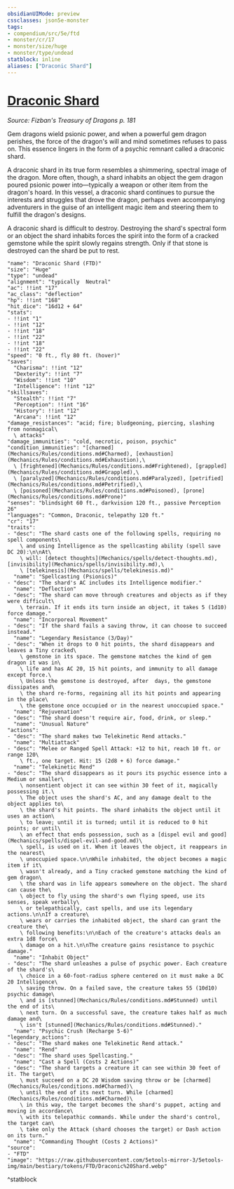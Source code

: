 ```yaml
---
obsidianUIMode: preview
cssclasses: json5e-monster
tags:
- compendium/src/5e/ftd
- monster/cr/17
- monster/size/huge
- monster/type/undead
statblock: inline
aliases: ["Draconic Shard"]
---
```

# [Draconic Shard](Mechanics\bestiary\undead/draconic-shard-ftd.md)
*Source: Fizban's Treasury of Dragons p. 181*  

Gem dragons wield psionic power, and when a powerful gem dragon perishes, the force of the dragon's will and mind sometimes refuses to pass on. This essence lingers in the form of a psychic remnant called a draconic shard.

A draconic shard in its true form resembles a shimmering, spectral image of the dragon. More often, though, a shard inhabits an object the gem dragon poured psionic power into—typically a weapon or other item from the dragon's hoard. In this vessel, a draconic shard continues to pursue the interests and struggles that drove the dragon, perhaps even accompanying adventurers in the guise of an intelligent magic item and steering them to fulfill the dragon's designs.

A draconic shard is difficult to destroy. Destroying the shard's spectral form or an object the shard inhabits forces the spirit into the form of a cracked gemstone while the spirit slowly regains strength. Only if that stone is destroyed can the shard be put to rest.

```statblock
"name": "Draconic Shard (FTD)"
"size": "Huge"
"type": "undead"
"alignment": "typically  Neutral"
"ac": !!int "17"
"ac_class": "deflection"
"hp": !!int "168"
"hit_dice": "16d12 + 64"
"stats":
- !!int "1"
- !!int "12"
- !!int "18"
- !!int "22"
- !!int "18"
- !!int "22"
"speed": "0 ft., fly 80 ft. (hover)"
"saves":
  "Charisma": !!int "12"
  "Dexterity": !!int "7"
  "Wisdom": !!int "10"
  "Intelligence": !!int "12"
"skillsaves":
  "Stealth": !!int "7"
  "Perception": !!int "16"
  "History": !!int "12"
  "Arcana": !!int "12"
"damage_resistances": "acid; fire; bludgeoning, piercing, slashing from nonmagical\
  \ attacks"
"damage_immunities": "cold, necrotic, poison, psychic"
"condition_immunities": "[charmed](Mechanics/Rules/conditions.md#Charmed), [exhaustion](Mechanics/Rules/conditions.md#Exhaustion),\
  \ [frightened](Mechanics/Rules/conditions.md#Frightened), [grappled](Mechanics/Rules/conditions.md#Grappled),\
  \ [paralyzed](Mechanics/Rules/conditions.md#Paralyzed), [petrified](Mechanics/Rules/conditions.md#Petrified),\
  \ [poisoned](Mechanics/Rules/conditions.md#Poisoned), [prone](Mechanics/Rules/conditions.md#Prone)"
"senses": "blindsight 60 ft., darkvision 120 ft., passive Perception 26"
"languages": "Common, Draconic, telepathy 120 ft."
"cr": "17"
"traits":
- "desc": "The shard casts one of the following spells, requiring no spell components\
    \ and using Intelligence as the spellcasting ability (spell save DC 20):\n\nAt\
    \ will: [detect thoughts](Mechanics/spells/detect-thoughts.md), [invisibility](Mechanics/spells/invisibility.md),\
    \ [telekinesis](Mechanics/spells/telekinesis.md)"
  "name": "Spellcasting (Psionics)"
- "desc": "The shard's AC includes its Intelligence modifier."
  "name": "Deflection"
- "desc": "The shard can move through creatures and objects as if they were difficult\
    \ terrain. If it ends its turn inside an object, it takes 5 (1d10) force damage."
  "name": "Incorporeal Movement"
- "desc": "If the shard fails a saving throw, it can choose to succeed instead."
  "name": "Legendary Resistance (3/Day)"
- "desc": "When it drops to 0 hit points, the shard disappears and leaves a Tiny cracked\
    \ gemstone in its space. The gemstone matches the kind of gem dragon it was in\
    \ life and has AC 20, 15 hit points, and immunity to all damage except force.\
    \ Unless the gemstone is destroyed, after  days, the gemstone dissipates and\
    \ the shard re-forms, regaining all its hit points and appearing in the place\
    \ the gemstone once occupied or in the nearest unoccupied space."
  "name": "Rejuvenation"
- "desc": "The shard doesn't require air, food, drink, or sleep."
  "name": "Unusual Nature"
"actions":
- "desc": "The shard makes two Telekinetic Rend attacks."
  "name": "Multiattack"
- "desc": "Melee or Ranged Spell Attack: +12 to hit, reach 10 ft. or range 120\
    \ ft., one target. Hit: 15 (2d8 + 6) force damage."
  "name": "Telekinetic Rend"
- "desc": "The shard disappears as it pours its psychic essence into a Medium or smaller\
    \ nonsentient object it can see within 30 feet of it, magically possessing it.\
    \ The object uses the shard's AC, and any damage dealt to the object applies to\
    \ the shard's hit points. The shard inhabits the object until it uses an action\
    \ to leave; until it is turned; until it is reduced to 0 hit points; or until\
    \ an effect that ends possession, such as a [dispel evil and good](Mechanics/spells/dispel-evil-and-good.md)\
    \ spell, is used on it. When it leaves the object, it reappears in the nearest\
    \ unoccupied space.\n\nWhile inhabited, the object becomes a magic item if it\
    \ wasn't already, and a Tiny cracked gemstone matching the kind of gem dragon\
    \ the shard was in life appears somewhere on the object. The shard can cause the\
    \ object to fly using the shard's own flying speed, use its senses, speak verbally\
    \ or telepathically, cast spells, and use its legendary actions.\n\nIf a creature\
    \ wears or carries the inhabited object, the shard can grant the creature the\
    \ following benefits:\n\nEach of the creature's attacks deals an extra 1d8 force\
    \ damage on a hit.\n\nThe creature gains resistance to psychic damage."
  "name": "Inhabit Object"
- "desc": "The shard unleashes a pulse of psychic power. Each creature of the shard's\
    \ choice in a 60-foot-radius sphere centered on it must make a DC 20 Intelligence\
    \ saving throw. On a failed save, the creature takes 55 (10d10) psychic damage\
    \ and is [stunned](Mechanics/Rules/conditions.md#Stunned) until the end of its\
    \ next turn. On a successful save, the creature takes half as much damage and\
    \ isn't [stunned](Mechanics/Rules/conditions.md#Stunned)."
  "name": "Psychic Crush (Recharge 5-6)"
"legendary_actions":
- "desc": "The shard makes one Telekinetic Rend attack."
  "name": "Rend"
- "desc": "The shard uses Spellcasting."
  "name": "Cast a Spell (Costs 2 Actions)"
- "desc": "The shard targets a creature it can see within 30 feet of it. The target\
    \ must succeed on a DC 20 Wisdom saving throw or be [charmed](Mechanics/Rules/conditions.md#Charmed)\
    \ until the end of its next turn. While [charmed](Mechanics/Rules/conditions.md#Charmed)\
    \ in this way, the target becomes the shard's puppet, acting and moving in accordance\
    \ with its telepathic commands. While under the shard's control, the target can\
    \ take only the Attack (shard chooses the target) or Dash action on its turn."
  "name": "Commanding Thought (Costs 2 Actions)"
"source":
- "FTD"
"image": "https://raw.githubusercontent.com/5etools-mirror-3/5etools-img/main/bestiary/tokens/FTD/Draconic%20Shard.webp"
```
^statblock